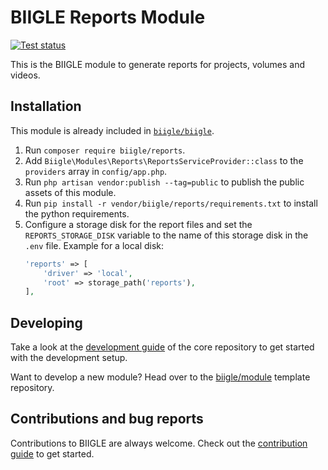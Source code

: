 # BIIGLE Reports Module

[![Test status](https://github.com/biigle/reports/workflows/Tests/badge.svg)](https://github.com/biigle/reports/actions?query=workflow%3ATests)

This is the BIIGLE module to generate reports for projects, volumes and videos.

## Installation

This module is already included in [`biigle/biigle`](https://github.com/biigle/biigle).

1. Run `composer require biigle/reports`.
2. Add `Biigle\Modules\Reports\ReportsServiceProvider::class` to the `providers` array in `config/app.php`.
3. Run `php artisan vendor:publish --tag=public` to publish the public assets of this module.
4. Run `pip install -r vendor/biigle/reports/requirements.txt` to install the python requirements.
5. Configure a storage disk for the report files and set the `REPORTS_STORAGE_DISK` variable to the name of this storage disk in the `.env` file. Example for a local disk:
    ```php
    'reports' => [
        'driver' => 'local',
        'root' => storage_path('reports'),
    ],
    ```

## Developing

Take a look at the [development guide](https://github.com/biigle/core/blob/master/DEVELOPING.md) of the core repository to get started with the development setup.

Want to develop a new module? Head over to the [biigle/module](https://github.com/biigle/module) template repository.

## Contributions and bug reports

Contributions to BIIGLE are always welcome. Check out the [contribution guide](https://github.com/biigle/core/blob/master/CONTRIBUTING.md) to get started.

